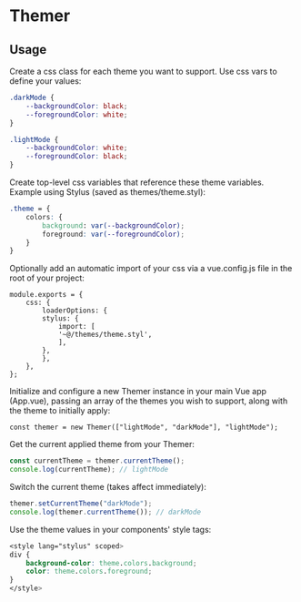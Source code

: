 # Themer

## Usage

Create a css class for each theme you want to support. Use css vars to define your values:

```css
.darkMode {
    --backgroundColor: black;
    --foregroundColor: white;
}

.lightMode {
    --backgroundColor: white;
    --foregroundColor: black;
}
```

Create top-level css variables that reference these theme variables. Example using Stylus (saved as themes/theme.styl):

```css
.theme = {
    colors: {
        background: var(--backgroundColor);
        foreground: var(--foregroundColor);
    }
}
```

Optionally add an automatic import of your css via a vue.config.js file in the root of your project:

```
module.exports = {
	css: {
		loaderOptions: {
		stylus: {
			import: [
			'~@/themes/theme.styl',
			],
		},
		},
	},
};
```

Initialize and configure a new Themer instance in your main Vue app (App.vue), passing an array of the themes you wish to support, along with the theme to initially apply:

```vue
const themer = new Themer(["lightMode", "darkMode"], "lightMode");
```

Get the current applied theme from your Themer:

```js
const currentTheme = themer.currentTheme();
console.log(currentTheme); // lightMode
```

Switch the current theme (takes affect immediately):

```js
themer.setCurrentTheme("darkMode");
console.log(themer.currentTheme()); // darkMode
```

Use the theme values in your components' style tags:

```css
<style lang="stylus" scoped>
div {
	background-color: theme.colors.background;
	color: theme.colors.foreground;
}
</style>
```
